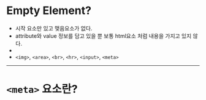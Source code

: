 # Empty Element?
- 시작 요소만 있고 맺음요소가 없다. 
- attribute와 value 정보를 담고 있을 뿐 보통 html요소 처럼 내용을 가지고 있지 않다.
- <meta />
- `<img>`, `<area>`, `<br>`, `<hr>`, `<input>`, `<meta>`

---

# `<meta>` 요소란?



